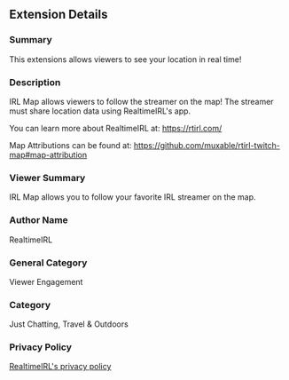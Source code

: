 ## Extension Details

### Summary
This extensions allows viewers to see your location in real time!

### Description
IRL Map allows viewers to follow the streamer on the map! The streamer must share location data using RealtimeIRL's app.

You can learn more about RealtimeIRL at:
https://rtirl.com/

Map Attributions can be found at:
https://github.com/muxable/rtirl-twitch-map#map-attribution

### Viewer Summary
IRL Map allows you to follow your favorite IRL streamer on the map.

### Author Name
RealtimeIRL

### General Category
Viewer Engagement

### Category
Just Chatting, Travel & Outdoors

### Privacy Policy
[RealtimeIRL's privacy policy](https://rtirl.com/privacy-policy/)